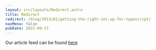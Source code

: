 ```yaml
---
layout: src/layouts/Redirect.astro
title: Redirect
redirect: /blog/2013/01/getting-the-right-set-up-for-typescript/
navMenu: false
pubDate: 2022-09-17
---
```

<div>
Our article feed can be found <a href="/blog/2013/01/getting-the-right-set-up-for-typescript/">here</a>
</div>
